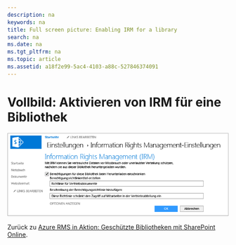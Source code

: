 ```yaml
---
description: na
keywords: na
title: Full screen picture: Enabling IRM for a library
search: na
ms.date: na
ms.tgt_pltfrm: na
ms.topic: article
ms.assetid: a18f2e99-5ac4-4103-a88c-527846374091
---
```

# Vollbild: Aktivieren von IRM f&#252;r eine Bibliothek
![](../Image/AzRMS_StoryboardSPO_2.PNG)

Zurück zu [Azure RMS in Aktion: Geschützte Bibliotheken mit SharePoint Online](http://technet.microsoft.com/library/jj585026.aspx).

